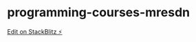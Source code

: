# programming-courses-mresdn

[Edit on StackBlitz ⚡️](https://stackblitz.com/edit/programming-courses-mresdn)